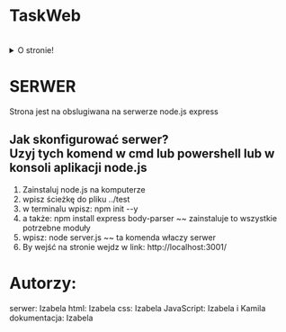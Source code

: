 <h1> TaskWeb </h1> <br>
<details>
<summary>O stronie!</summary>
<p> Strona szkolna, na której nauczyciel może wstawić zadania dla uczniów!</p>
</details>

<h1> SERWER</h1>
<p> Strona jest na obslugiwana na serwerze node.js express</p>
<h2> Jak skonfigurować serwer? <br> Uzyj tych komend w cmd lub powershell lub w konsoli aplikacji node.js </h2>
<ol>
  <li>Zainstaluj node.js na komputerze</li>
  <li>wpisz ścieżkę do pliku ../test</li>
  <li>w terminalu wpisz: npm init --y</li>
  <li> a także: npm install express body-parser ~~ zainstaluje to wszystkie potrzebne moduły</li>
  <li> wpisz: node server.js ~~ ta komenda właczy serwer</li>
  <li> By wejść na stronie wejdz w link: http://localhost:3001/</li>
</ol>
<h1>Autorzy:</h1>
serwer: Izabela
html: Izabela
css: Izabela
JavaScript: Izabela i Kamila
dokumentacja: Izabela
